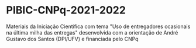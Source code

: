 # PIBIC-CNPq-2021-2022
 Materiais da Iniciação Científica com tema "Uso de entregadores ocasionais na última milha das entregas" desenvolvida com a orientação de André Gustavo dos Santos (DPI/UFV) e financiada pelo CNPq
